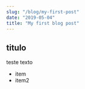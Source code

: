 ```yaml
---
slug: "/blog/my-first-post"
date: "2019-05-04"
title: "My first blog post"
---
```



## titulo

teste texto
- item
- item2